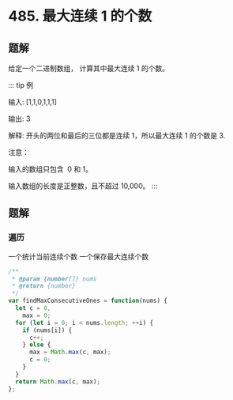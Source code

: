 # 485. 最大连续 1 的个数

## 题解

给定一个二进制数组， 计算其中最大连续 1 的个数。

::: tip 例

输入: [1,1,0,1,1,1]

输出: 3

解释: 开头的两位和最后的三位都是连续 1，所以最大连续 1 的个数是 3.

注意：

输入的数组只包含  0 和 1。

输入数组的长度是正整数，且不超过 10,000。
:::

## 题解

### 遍历

一个统计当前连续个数
一个保存最大连续个数

```js
/**
 * @param {number[]} nums
 * @return {number}
 */
var findMaxConsecutiveOnes = function(nums) {
  let c = 0,
    max = 0;
  for (let i = 0; i < nums.length; ++i) {
    if (nums[i]) {
      c++;
    } else {
      max = Math.max(c, max);
      c = 0;
    }
  }
  return Math.max(c, max);
};
```
